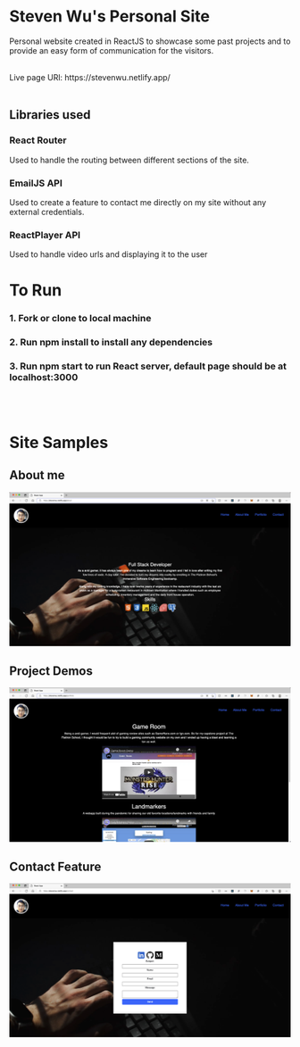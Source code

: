 # Steven Wu's Personal Site 
Personal website created in ReactJS to showcase some past projects and to provide an easy form of communication for the visitors.

<br>
Live page URl: https://stevenwu.netlify.app/
<br></br>

## Libraries used

### React Router
Used to handle the routing between different sections of the site.

### EmailJS API
Used to create a feature to contact me directly on my site without any external credentials.

### ReactPlayer API
Used to handle video urls and displaying it to the user

# To Run

### 1. Fork or clone to local machine
### 2. Run npm install to install any dependencies
### 3. Run npm start to run React server, default page should be at    localhost:3000 
<br></br>

# Site Samples
## About me
![App](/src/images/sample2.jpeg)
## Project Demos
![App](/src/images/sample1.jpeg)
## Contact Feature
![App](/src/images/sample3.jpeg)
